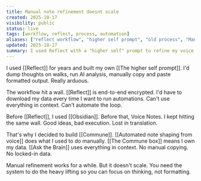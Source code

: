 ```yaml
---
title: Manual note refinement doesnt scale
created: 2025-10-17
visibility: public
status: live
tags: [workflow, reflect, process, automation]
aliases: ["reflect workflow", "higher self prompt", "old process", "Manual note refinement doesn't scale"]
updated: 2025-10-17
summary: I used Reflect with a "higher self" prompt to refine my voice dumps. Had to manually select transcripts, run analysis, copy/paste formatted output, update the prompt. Too arduous. Couldn't get my data out. That's why I'm building Commune.
---
```


I used [[Reflect]] for years and built my own [[The higher self prompt]]. I'd dump thoughts on walks, run AI analysis, manually copy and paste formatted output. Really arduous.

The workflow hit a wall. [[Reflect]] is end-to-end encrypted. I'd have to download my data every time I want to run automations. Can't use everything in context. Can't automate the loop.

Before [[Reflect]], I used [[Obsidian]]. Before that, Voice Notes. I kept hitting the same wall. Good ideas, bad execution. Lost in translation.

That's why I decided to build [[Commune]]. [[Automated note shaping from voice]] does what I used to do manually. [[The Commune box]] means I own my data. [[Ask the Brain]] uses everything in context. No manual copying. No locked-in data.

Manual refinement works for a while. But it doesn't scale. You need the system to do the heavy lifting so you can focus on thinking, not formatting.
